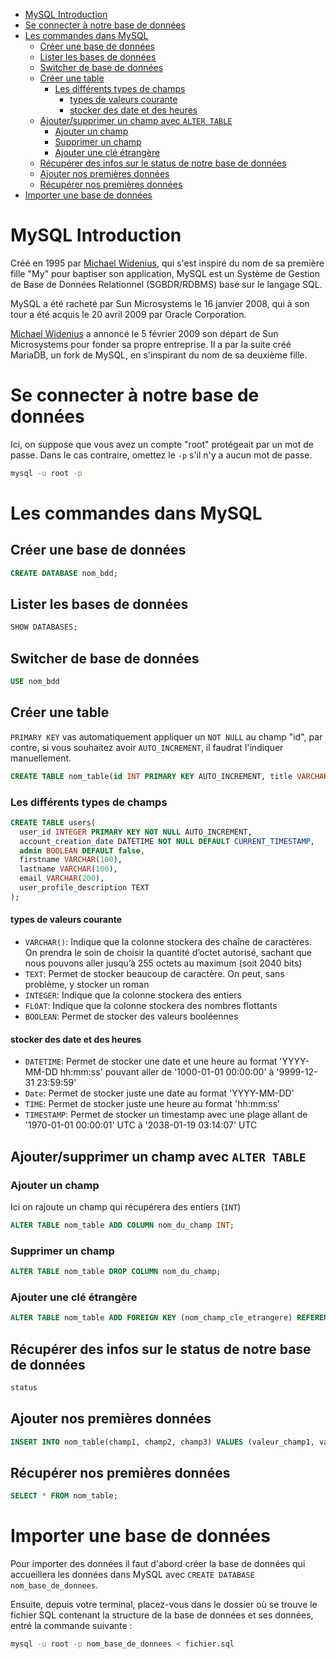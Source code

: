 - [MySQL Introduction](#mysql-introduction)
- [Se connecter à notre base de données](#se-connecter-à-notre-base-de-données)
- [Les commandes dans MySQL](#les-commandes-dans-mysql)
  - [Créer une base de données](#créer-une-base-de-données)
  - [Lister les bases de données](#lister-les-bases-de-données)
  - [Switcher de base de données](#switcher-de-base-de-données)
  - [Créer une table](#créer-une-table)
    - [Les différents types de champs](#les-différents-types-de-champs)
      - [types de valeurs courante](#types-de-valeurs-courante)
      - [stocker des date et des heures](#stocker-des-date-et-des-heures)
  - [Ajouter/supprimer un champ avec `ALTER TABLE`](#ajoutersupprimer-un-champ-avec-alter-table)
    - [Ajouter un champ](#ajouter-un-champ)
    - [Supprimer un champ](#supprimer-un-champ)
    - [Ajouter une clé étrangère](#ajouter-une-clé-étrangère)
  - [Récupérer des infos sur le status de notre base de données](#récupérer-des-infos-sur-le-status-de-notre-base-de-données)
  - [Ajouter nos premières données](#ajouter-nos-premières-données)
  - [Récupérer nos premières données](#récupérer-nos-premières-données)
- [Importer une base de données](#importer-une-base-de-données)


# MySQL Introduction

Créé en 1995 par [Michael Widenius](https://fr.wikipedia.org/wiki/Michael_Widenius), qui s'est inspiré du nom de sa première fille "My" pour baptiser son application, MySQL est un Système de Gestion de Base de Données Relationnel (SGBDR/RDBMS) basé sur le langage SQL.

MySQL a été racheté par Sun Microsystems le 16 janvier 2008, qui à son tour a été acquis le 20 avril 2009 par Oracle Corporation.

[Michael Widenius](https://fr.wikipedia.org/wiki/Michael_Widenius) a annoncé le 5 février 2009 son départ de Sun Microsystems pour fonder sa propre entreprise. Il a par la suite créé MariaDB, un fork de MySQL, en s'inspirant du nom de sa deuxième fille.

# Se connecter à notre base de données

Ici, on suppose que vous avez un compte "root" protégeait par un mot de passe. Dans le cas contraire, omettez le `-p` s'il n'y a aucun mot de passe.

```bash
mysql -u root -p
```

# Les commandes dans MySQL

## Créer une base de données 

```SQL
CREATE DATABASE nom_bdd;
```

## Lister les bases de données

```SQL
SHOW DATABASES;
```

## Switcher de base de données

```SQL
USE nom_bdd
```

## Créer une table

`PRIMARY KEY` vas automatiquement appliquer un `NOT NULL` au champ "id", par contre, si vous souhaitez avoir `AUTO_INCREMENT`, il faudrat l'indiquer manuellement.

```SQL
CREATE TABLE nom_table(id INT PRIMARY KEY AUTO_INCREMENT, title VARCHAR(255) NOT NULL, content TEXT);
```

### Les différents types de champs

```SQL
CREATE TABLE users(
  user_id INTEGER PRIMARY KEY NOT NULL AUTO_INCREMENT,
  account_creation_date DATETIME NOT NULL DEFAULT CURRENT_TIMESTAMP,
  admin BOOLEAN DEFAULT false,
  firstname VARCHAR(100),
  lastname VARCHAR(100),
  email VARCHAR(200),
  user_profile_description TEXT
);
```

#### types de valeurs courante

- `VARCHAR()`: Indique que la colonne stockera des chaîne de caractères. On prendra le soin de choisir la quantité d’octet autorisé, sachant que nous pouvons aller jusqu’à 255 octets au maximum (soit 2040 bits)
- `TEXT`: Permet de stocker beaucoup de caractère. On peut, sans problème, y stocker un roman
- `INTEGER`: Indique que la colonne stockera des entiers
- `FLOAT`: Indique que la colonne stockera des nombres flottants
- `BOOLEAN`: Permet de stocker des valeurs booléennes

#### stocker des date et des heures

- `DATETIME`: Permet de stocker une date et une heure au format 'YYYY-MM-DD hh:mm:ss' pouvant aller de '1000-01-01 00:00:00' à '9999-12-31 23:59:59'
- `Date`: Permet de stocker juste une date au format 'YYYY-MM-DD'
- `TIME`: Permet de stocker juste une heure au format 'hh:mm:ss'
- `TIMESTAMP`: Permet de stocker un timestamp avec une plage allant de '1970-01-01 00:00:01' UTC à '2038-01-19 03:14:07' UTC

## Ajouter/supprimer un champ avec `ALTER TABLE`

### Ajouter un champ

Ici on rajoute un champ qui récupérera des entiers (`INT`)

```SQL
ALTER TABLE nom_table ADD COLUMN nom_du_champ INT;
```

### Supprimer un champ

```SQL
ALTER TABLE nom_table DROP COLUMN nom_du_champ;
```

### Ajouter une clé étrangère

```SQL
ALTER TABLE nom_table ADD FOREIGN KEY (nom_champ_cle_etrangere) REFERENCES nom_table_reference(champ_id);
```

## Récupérer des infos sur le status de notre base de données

```SQL
status
```

## Ajouter nos premières données

```SQL
INSERT INTO nom_table(champ1, champ2, champ3) VALUES (valeur_champ1, valeur_champ2);
```

## Récupérer nos premières données

```SQL
SELECT * FROM nom_table;
```

# Importer une base de données

Pour importer des données il faut d'abord créer la base de données qui accueillera les données dans MySQL avec `CREATE DATABASE nom_base_de_donnees`.

Ensuite, depuis votre terminal, placez-vous dans le dossier où se trouve le fichier SQL contenant la structure de la base de données et ses données, entré la commande suivante :

```bash
mysql -u root -p nom_base_de_donnees < fichier.sql
```